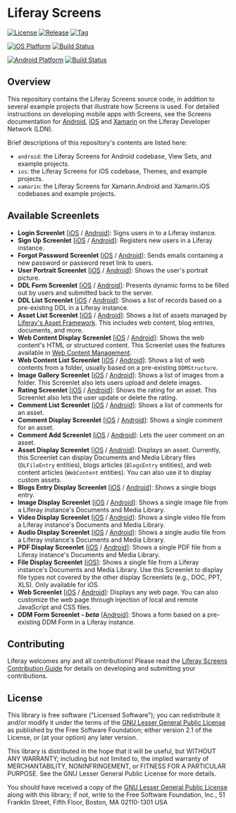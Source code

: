 # Liferay Screens

[![License](http://img.shields.io/badge/license-LGPL_2.1-red.svg?style=flat-square)](http://opensource.org/licenses/LGPL-2.1) [![Release](http://img.shields.io/badge/release-3.1.0-orange.svg?style=flat-square)](https://github.com/liferay/liferay-screens/releases/) [![Tag](http://img.shields.io/github/tag/liferay/liferay-screens.svg?style=flat-square)](https://github.com/liferay/liferay-screens/tags/)

[![iOS Platform](http://img.shields.io/badge/platform-iOS_9+-blue.svg?style=flat-square)](https://github.com/liferay/liferay-screens/tree/master/ios) [![Build Status](http://img.shields.io/travis/liferay/liferay-screens.svg?style=flat-square)](https://travis-ci.org/liferay/liferay-screens/)

[![Android Platform](http://img.shields.io/badge/platform-Android_4.0-green.svg?style=flat-square)](https://github.com/liferay/liferay-screens/tree/master/android) [![Build Status](http://img.shields.io/travis/liferay/liferay-screens.svg?style=flat-square)](https://travis-ci.org/liferay/liferay-screens/)

## Overview

This repository contains the Liferay Screens source code, in addition to several example projects that illustrate how Screens is used. For detailed instructions on developing mobile apps with Screens, see the Screens documentation for [Android](https://dev.liferay.com/develop/tutorials/-/knowledge_base/7-0/android-apps-with-liferay-screens), [iOS](https://dev.liferay.com/develop/tutorials/-/knowledge_base/7-0/ios-apps-with-liferay-screens) and [Xamarin](https://dev.liferay.com/develop/tutorials/-/knowledge_base/7-0/using-xamarin-with-liferay-screens) on the Liferay Developer Network (LDN). 

Brief descriptions of this repository's contents are listed here:

- `android`: the Liferay Screens for Android codebase, View Sets, and example projects.
- `ios`: the Liferay Screens for iOS codebase, Themes, and example projects.
- `xamarin`: the Liferay Screens for Xamarin.Android and Xamarin.iOS codebases and example projects. 

## Available Screenlets

* **Login Screenlet** [[iOS](https://dev.liferay.com/develop/reference/-/knowledge_base/7-1/loginscreenlet-for-ios) / [Android](https://dev.liferay.com/develop/reference/-/knowledge_base/7-1/loginscreenlet-for-android)]: Signs users in to a Liferay instance.
* **Sign Up Screenlet** [[iOS](https://dev.liferay.com/develop/reference/-/knowledge_base/7-1/signupscreenlet-for-ios) / [Android](https://dev.liferay.com/develop/reference/-/knowledge_base/7-1/signupscreenlet-for-android)]: Registers new users in a Liferay instance.
* **Forgot Password Screenlet** [[iOS](https://dev.liferay.com/develop/reference/-/knowledge_base/7-1/forgotpasswordscreenlet-for-ios) / [Android](https://dev.liferay.com/develop/reference/-/knowledge_base/7-1/forgotpasswordscreenlet-for-android)]: Sends emails containing a new password or password reset link to users.
* **User Portrait Screenlet** [[iOS](https://dev.liferay.com/develop/reference/-/knowledge_base/7-1/userportraitscreenlet-for-ios) / [Android](https://dev.liferay.com/develop/reference/-/knowledge_base/7-1/userportraitscreenlet-for-android)]: Shows the user's portrait picture.
* **DDL Form Screenlet** [[iOS](https://dev.liferay.com/develop/reference/-/knowledge_base/7-1/ddlformscreenlet-for-ios) / [Android](https://dev.liferay.com/develop/reference/-/knowledge_base/7-1/ddlformscreenlet-for-android)]: Presents dynamic forms to be filled out by users and submitted back to the server.
* **DDL List Screenlet** [[iOS](https://dev.liferay.com/develop/reference/-/knowledge_base/7-1/ddllistscreenlet-for-ios) / [Android](https://dev.liferay.com/develop/reference/-/knowledge_base/7-1/ddllistscreenlet-for-android)]: Shows a list of records based on a pre-existing DDL in a Liferay instance.
* **Asset List Screenlet** [[iOS](https://dev.liferay.com/develop/reference/-/knowledge_base/7-1/assetlistscreenlet-for-ios) / [Android](https://dev.liferay.com/develop/reference/-/knowledge_base/7-1/assetlistscreenlet-for-android)]: Shows a list of assets managed by [Liferay's Asset Framework](https://dev.liferay.com/develop/tutorials/-/knowledge_base/7-1/asset-framework). This includes web content, blog entries, documents, and more.
* **Web Content Display Screenlet** [[iOS](https://dev.liferay.com/develop/reference/-/knowledge_base/7-1/webcontentdisplayscreenlet-for-ios) / [Android](https://dev.liferay.com/develop/reference/-/knowledge_base/7-1/webcontentdisplayscreenlet-for-android)]: Shows the web content's HTML or structured content. This Screenlet uses the features available in [Web Content Management](/discover/portal/-/knowledge_base/7-0/creating-web-content).
* **Web Content List Screenlet** [[iOS](https://dev.liferay.com/develop/reference/-/knowledge_base/7-1/web-content-list-screenlet-for-ios) / [Android](https://dev.liferay.com/develop/reference/-/knowledge_base/7-1/web-content-list-screenlet-for-android)]: Shows a list of web contents from a folder, usually based on a pre-existing `DDMStructure`.
* **Image Gallery Screenlet** [[iOS](https://dev.liferay.com/develop/reference/-/knowledge_base/7-1/image-gallery-screenlet-for-ios) / [Android](https://dev.liferay.com/develop/reference/-/knowledge_base/7-1/image-gallery-screenlet-for-android)]: Shows a list of images from a folder. This Screenlet also lets users upload and delete images.
* **Rating Screenlet** [[iOS](https://dev.liferay.com/develop/reference/-/knowledge_base/7-1/rating-screenlet-for-ios) / [Android](https://dev.liferay.com/develop/reference/-/knowledge_base/7-1/rating-screenlet-for-android)]: Shows the rating for an asset. This Screenlet also lets the user update or delete the rating.
* **Comment List Screenlet** [[iOS](https://dev.liferay.com/develop/reference/-/knowledge_base/7-1/comment-list-screenlet-for-ios) / [Android](https://dev.liferay.com/develop/reference/-/knowledge_base/7-1/comment-list-screenlet-for-android)]: Shows a list of comments for an asset.
* **Comment Display Screenlet** [[iOS](https://dev.liferay.com/develop/reference/-/knowledge_base/7-1/comment-display-screenlet-for-ios) / [Android](https://dev.liferay.com/develop/reference/-/knowledge_base/7-1/comment-display-screenlet-for-android)]: Shows a single comment for an asset.
* **Comment Add Screenlet** [[iOS](https://dev.liferay.com/develop/reference/-/knowledge_base/7-1/comment-add-screenlet-for-ios) / [Android](https://dev.liferay.com/develop/reference/-/knowledge_base/7-1/comment-add-screenlet-for-android)]: Lets the user comment on an asset.
* **Asset Display Screenlet** [[iOS](https://dev.liferay.com/develop/reference/-/knowledge_base/7-1/asset-display-screenlet-for-ios) / [Android](https://dev.liferay.com/develop/reference/-/knowledge_base/7-1/asset-display-screenlet-for-android)]: Displays an asset. Currently, this Screenlet can display Documents and Media Library files (`DLFileEntry` entities), blogs articles (`BlogsEntry`  entities), and web content articles (`WebContent` entities). You can also use it to display custom assets.
* **Blogs Entry Display Screenlet** [[iOS](https://dev.liferay.com/develop/reference/-/knowledge_base/7-1/blogs-entry-display-screenlet-for-ios) / [Android](https://dev.liferay.com/develop/reference/-/knowledge_base/7-1/blogs-entry-display-screenlet-for-android)]: Shows a single blogs entry.
* **Image Display Screenlet** [[iOS](https://dev.liferay.com/develop/reference/-/knowledge_base/7-1/image-display-screenlet-for-ios) / [Android](https://dev.liferay.com/develop/reference/-/knowledge_base/7-1/image-display-screenlet-for-android)]: Shows a single image file from a Liferay instance's Documents and Media Library.
* **Video Display Screenlet** [[iOS](https://dev.liferay.com/develop/reference/-/knowledge_base/7-1/video-display-screenlet-for-ios) / [Android](https://dev.liferay.com/develop/reference/-/knowledge_base/7-1/video-display-screenlet-for-android)]: Shows a single video file from a Liferay instance's Documents and Media Library.
* **Audio Display Screenlet** [[iOS](https://dev.liferay.com/develop/reference/-/knowledge_base/7-1/audio-display-screenlet-for-ios) / [Android](https://dev.liferay.com/develop/reference/-/knowledge_base/7-1/audio-display-screenlet-for-android)]: Shows a single audio file from a Liferay instance's Documents and Media Library.
* **PDF Display Screenlet** [[iOS](https://dev.liferay.com/develop/reference/-/knowledge_base/7-1/pdf-display-screenlet-for-ios) / [Android](https://dev.liferay.com/develop/reference/-/knowledge_base/7-1/pdf-display-screenlet-for-android)]: Shows a single PDF file from a Liferay instance's Documents and Media Library.
* **File Display Screenlet** [[iOS](https://dev.liferay.com/develop/reference/-/knowledge_base/7-1/file-display-screenlet-for-ios)]: Shows a single file from a Liferay instance's Documents and Media Library. Use this Screenlet to display file types not covered by the other display Screenlets (e.g., DOC, PPT, XLS). Only available for iOS.
* **Web Screenlet** [[iOS](https://dev.liferay.com/develop/reference/-/knowledge_base/7-1/web-screenlet-for-ios) / [Android](https://dev.liferay.com/develop/reference/-/knowledge_base/7-1/web-screenlet-for-android)]: Displays any web page. You can also customize the web page through injection of local and remote JavaScript and CSS files.
* **DDM Form Screenlet - *beta*** [[Android](https://dev.liferay.com/pt/develop/reference/-/knowledge_base/7-1/ddm-form-screenlet-for-android)]: Shows a form based on a pre-existing DDM Form in a Liferay instance.

## Contributing

Liferay welcomes any and all contributions! Please read the [Liferay Screens Contribution Guide](CONTRIBUTING.md) for details on developing and submitting your contributions.

## License

This library is free software ("Licensed Software"); you can redistribute it and/or modify it under the terms of the [GNU Lesser General Public License](http://www.gnu.org/licenses/lgpl-2.1.html) as
published by the Free Software Foundation; either version 2.1 of the License, or (at your option) any later version.

This library is distributed in the hope that it will be useful, but WITHOUT ANY WARRANTY; including but not limited to, the implied warranty of MERCHANTABILITY, NONINFRINGEMENT, or FITNESS FOR A PARTICULAR PURPOSE. See the GNU Lesser General Public License for more details.

You should have received a copy of the [GNU Lesser General Public
License](http://www.gnu.org/licenses/lgpl-2.1.html) along with this library; if not, write to the Free Software Foundation, Inc., 51 Franklin Street, Fifth
Floor, Boston, MA 02110-1301 USA
